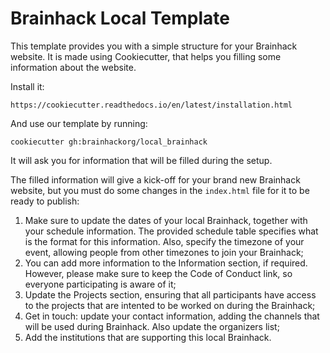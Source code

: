 # Brainhack Local Template

This template provides you with a simple structure for your Brainhack website. It is made using Cookiecutter, that helps you filling some information about the website.

Install it:
```
https://cookiecutter.readthedocs.io/en/latest/installation.html
```

And use our template by running:
```
cookiecutter gh:brainhackorg/local_brainhack
```

It will ask you for information that will be filled during the setup.

The filled information will give a kick-off for your brand new Brainhack website, but you must do some changes in the `index.html` file for it to be ready to publish:
1) Make sure to update the dates of your local Brainhack, together with your schedule information. The provided schedule table specifies what is the format for this information. Also, specify the timezone of your event, allowing people from other timezones to join your Brainhack;
2) You can add more information to the Information section, if required. However, please make sure to keep the Code of Conduct link, so everyone participating is aware of it;
3) Update the Projects section, ensuring that all participants have access to the projects that are intented to be worked on during the Brainhack;
4) Get in touch: update your contact information, adding the channels that will be used during Brainhack. Also update the organizers list;
5) Add the institutions that are supporting this local Brainhack.
